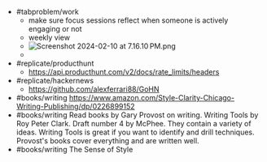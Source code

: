 - #tabproblem/work
	- make sure focus sessions reflect when someone is actively engaging or not
	- weekly view
	- ![Screenshot 2024-02-10 at 7.16.10 PM.png](../assets/Screenshot_2024-02-10_at_7.16.10 PM_1707714104283_0.png)
	-
- #replicate/producthunt
	- https://api.producthunt.com/v2/docs/rate_limits/headers
- #replicate/hackernews
	- https://github.com/alexferrari88/GoHN
- #books/writing https://www.amazon.com/Style-Clarity-Chicago-Writing-Publishing/dp/0226899152
- #books/writing Read books by Gary Provost on writing. Writing Tools by Roy Peter Clark. Draft number 4 by McPhee. They contain a variety of ideas. Writing Tools is great if you want to identify and drill techniques. Provost's books cover everything and are written well.
- #books/writing The Sense of Style